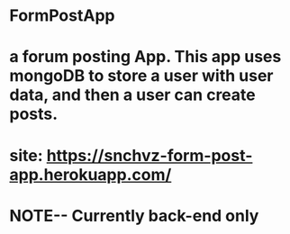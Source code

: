 # FormPostApp
# a forum posting App. This app uses mongoDB to store a user with user data, and then a user can create posts.
# site: https://snchvz-form-post-app.herokuapp.com/
# NOTE-- Currently back-end only
